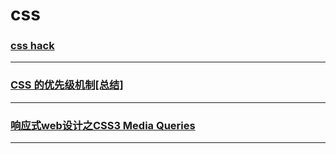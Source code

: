 css
===

### [css hack](css-hack)

---

### [CSS 的优先级机制[总结]](css-priority)

---

### [响应式web设计之CSS3 Media Queries](media-queries)

---
